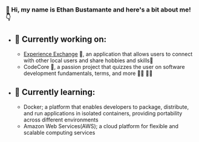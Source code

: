 ### 👋 Hi, my name is Ethan Bustamante and here's a bit about me! 👇
- ## 🦾 Currently working on:
    - [Experience Exchange](https://github.com/experience-exchange-2307) 🤝, an application that allows users to connect with other local users and share hobbies and skills🎻
    - CodeCore 📖, a passion project that quizzes the user on software development fundamentals, terms, and more 👩‍🏫 👨‍🎓
  
-  ## 🧠 Currently learning:
    - Docker; a platform that enables developers to package, distribute, and run applications in isolated containers, providing portability across different environments
    - Amazon Web Services(AWS); a cloud platform for flexible and scalable computing services

